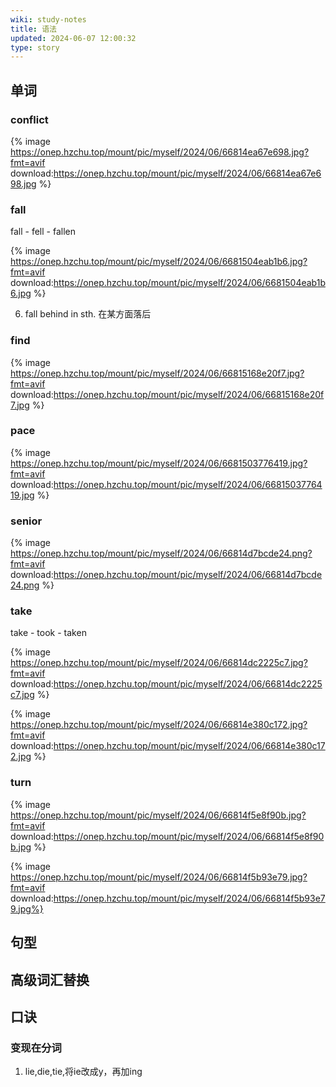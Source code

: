 ```yaml
---
wiki: study-notes
title: 语法
updated: 2024-06-07 12:00:32
type: story
---
```


## 单词

### conflict

{% image https://onep.hzchu.top/mount/pic/myself/2024/06/66814ea67e698.jpg?fmt=avif download:https://onep.hzchu.top/mount/pic/myself/2024/06/66814ea67e698.jpg %}

### fall

fall - fell - fallen

{% image https://onep.hzchu.top/mount/pic/myself/2024/06/6681504eab1b6.jpg?fmt=avif download:https://onep.hzchu.top/mount/pic/myself/2024/06/6681504eab1b6.jpg %}

6) fall behind in sth. 在某方面落后

### find

{% image https://onep.hzchu.top/mount/pic/myself/2024/06/66815168e20f7.jpg?fmt=avif download:https://onep.hzchu.top/mount/pic/myself/2024/06/66815168e20f7.jpg %}

### pace

{% image https://onep.hzchu.top/mount/pic/myself/2024/06/6681503776419.jpg?fmt=avif download:https://onep.hzchu.top/mount/pic/myself/2024/06/6681503776419.jpg %}

### senior

{% image https://onep.hzchu.top/mount/pic/myself/2024/06/66814d7bcde24.png?fmt=avif download:https://onep.hzchu.top/mount/pic/myself/2024/06/66814d7bcde24.png %}

### take

take - took - taken

{% image https://onep.hzchu.top/mount/pic/myself/2024/06/66814dc2225c7.jpg?fmt=avif download:https://onep.hzchu.top/mount/pic/myself/2024/06/66814dc2225c7.jpg %}

{% image https://onep.hzchu.top/mount/pic/myself/2024/06/66814e380c172.jpg?fmt=avif download:https://onep.hzchu.top/mount/pic/myself/2024/06/66814e380c172.jpg %}

### turn

{% image https://onep.hzchu.top/mount/pic/myself/2024/06/66814f5e8f90b.jpg?fmt=avif download:https://onep.hzchu.top/mount/pic/myself/2024/06/66814f5e8f90b.jpg %}

{% image https://onep.hzchu.top/mount/pic/myself/2024/06/66814f5b93e79.jpg?fmt=avif download:https://onep.hzchu.top/mount/pic/myself/2024/06/66814f5b93e79.jpg%}

## 句型



## 高级词汇替换

## 口诀

### 变现在分词

1. lie,die,tie,将ie改成y，再加ing
